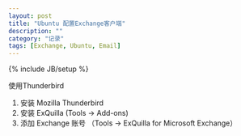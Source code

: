 ```yaml
---
layout: post
title: "Ubuntu 配置Exchange客户端"
description: ""
category: "记录"
tags: [Exchange, Ubuntu, Email]
---
```

{% include JB/setup %}

使用Thunderbird

1. 安装 Mozilla Thunderbird
2. 安装 ExQuilla (Tools -> Add-ons)
3. 添加 Exchange 账号 （Tools -> ExQuilla for Microsoft Exchange）
